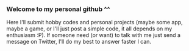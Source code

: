 ### Welcome to my personal github ^^

Here I'll submit hobby codes and personal projects (maybe some app, maybe a game, or I'll just post a simple code, it all depends on my enthusiasm :P). If someone need (or want) to talk with me just send a message on Twitter, I'll do my best to answer faster I can.

